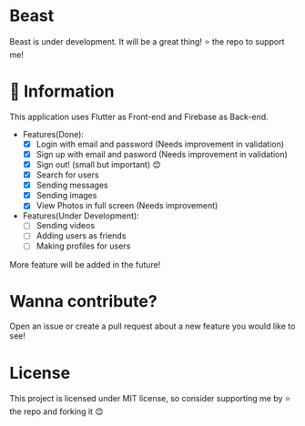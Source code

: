 # Beast

Beast is under development. 
It will be a great thing!
:star: the repo to support me!

# :book: Information

This application uses Flutter as Front-end and Firebase as Back-end.

* Features(Done):
    * [x] Login with email and password (Needs improvement in validation)
    * [x] Sign up with email and pasword (Needs improvement in validation)
    * [x] Sign out! (small but important) 😊
    * [x] Search for users
    * [x] Sending messages
    * [x] Sending images
    * [x] View Photos in full screen (Needs improvement)
    
* Features(Under Development):
    * [ ] Sending videos
    * [ ] Adding users as friends
    * [ ] Making profiles for users

More feature will be added in the future!


# Wanna contribute?

Open an issue or create a pull request about a new feature you would like to see!

# License

This project is licensed under MIT license, so consider supporting me by :star: the repo and forking it :blush: